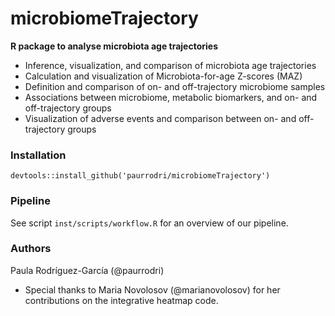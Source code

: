 # microbiomeTrajectory

**R package to analyse microbiota age trajectories**

- Inference, visualization, and comparison of microbiota age trajectories
- Calculation and visualization of Microbiota-for-age Z-scores (MAZ) 
- Definition and comparison of on- and off-trajectory microbiome samples
- Associations between microbiome, metabolic biomarkers, and on- and off-trajectory groups
- Visualization of adverse events and comparison between on- and off-trajectory groups


### Installation
```
devtools::install_github('paurrodri/microbiomeTrajectory')
```

### Pipeline
See script `inst/scripts/workflow.R` for an overview of our pipeline.

### Authors
Paula Rodríguez-García (@paurrodri)
- Special thanks to Maria Novolosov (@marianovolosov) for her contributions on the integrative heatmap code.

